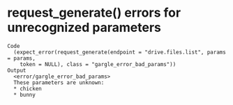 # request_generate() errors for unrecognized parameters

    Code
      (expect_error(request_generate(endpoint = "drive.files.list", params = params,
        token = NULL), class = "gargle_error_bad_params"))
    Output
      <error/gargle_error_bad_params>
      These parameters are unknown:
      * chicken
      * bunny

